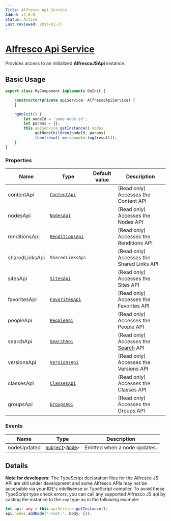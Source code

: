 ```yaml
---
Title: Alfresco Api Service
Added: v2.0.0
Status: Active
Last reviewed: 2019-01-17
---
```


# [Alfresco Api Service](../../../lib/core/services/alfresco-api.service.ts "Defined in alfresco-api.service.ts")

Provides access to an initialized **AlfrescoJSApi** instance.

## Basic Usage

```ts
export class MyComponent implements OnInit {

    constructor(private apiService: AlfrescoApiService) {   
    }

    ngOnInit() {
        let nodeId = 'some-node-id';
        let params = {};
        this.apiService.getInstance().nodes
            .getNodeChildren(nodeId, params)
            .then(result => console.log(result));
    }
}
```

### Properties

| Name | Type | Default value | Description |
| ---- | ---- | ------------- | ----------- |
| contentApi | [`ContentApi`](../../../node_modules/@alfresco/js-api/src/api/content-rest-api/api/content.api.ts) |  | (Read only) Accesses the Content API |
| nodesApi | [`NodesApi`](../../../node_modules/@alfresco/js-api/src/api/content-rest-api/api/nodes.api.ts) |  | (Read only) Accesses the Nodes API |
| renditionsApi | [`RenditionsApi`](../../../node_modules/@alfresco/js-api/src/api/content-rest-api/api/renditions.api.ts) |  | (Read only) Accesses the Renditions API |
| sharedLinksApi | `SharedLinksApi` |  | (Read only) Accesses the Shared Links API |
| sitesApi | [`SitesApi`](../../../node_modules/@alfresco/js-api/src/api/content-rest-api/api/sites.api.ts) |  | (Read only) Accesses the Sites API |
| favoritesApi | [`FavoritesApi`](../../../node_modules/@alfresco/js-api/src/api/content-rest-api/api/favorites.api.ts) |  | (Read only) Accesses the Favorites API |
| peopleApi | [`PeopleApi`](../../../node_modules/@alfresco/js-api/src/api/content-rest-api/api/people.api.ts) |  | (Read only) Accesses the People API |
| searchApi | [`SearchApi`](../../../node_modules/@alfresco/js-api/src/api/search-rest-api/api/search.api.ts) |  | (Read only) Accesses the [Search](../../../node_modules/@alfresco/js-api/src/api-legacy/legacy.ts) API |
| versionsApi | [`VersionsApi`](../../../node_modules/@alfresco/js-api/src/api/content-rest-api/api/versions.api.ts) |  | (Read only) Accesses the Versions API |
| classesApi | [`ClassesApi`](../../../node_modules/@alfresco/js-api/src/api/content-rest-api/api/classes.api.ts) |  | (Read only) Accesses the Classes API |
| groupsApi | [`GroupsApi`](../../../node_modules/@alfresco/js-api/src/api/content-rest-api/api/groups.api.ts) |  | (Read only) Accesses the Groups API |

### Events

| Name | Type | Description |
| ---- | ---- | ----------- |
| nodeUpdated | [`Subject`](http://reactivex.io/documentation/subject.html)`<`[`Node`](../../../node_modules/@alfresco/js-api/src/api/content-rest-api/model/node.ts)`>` | Emitted when a node updates. |

## Details

**Note for developers**: The TypeScript declaration files for the Alfresco JS API
are still under development and some Alfresco APIs may not be accessible
via your IDE's intellisense or TypeScript compiler. 
To avoid these TypeScript type check errors, you can call any supported 
Alfresco JS api by casting the instance to the `any` type as in the following example:

```ts
let api: any = this.apiService.getInstance();
api.nodes.addNode('-root-', body, {});
```
